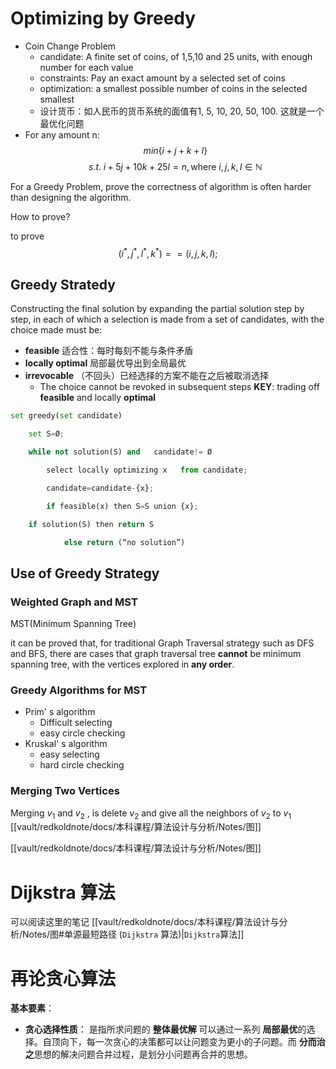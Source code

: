 

# Optimizing by Greedy

- Coin Change Problem
	- candidate: A finite set of coins, of 1,5,10 and 25 units, with enough number for each value
	- constraints: Pay an exact amount by a selected set of coins
	- optimization: a smallest possible number of coins in the selected smallest
	- 设计货币：如人民币的货币系统的面值有1, 5, 10, 20, 50, 100. 这就是一个最优化问题
- For any amount n:
$$
	min\{i+j+k+l\}
$$
$$
	s.t.\; i+5j+10k+25l=n, 	\text{where $i,j,k,l\in \mathbb{N}$}
$$

For a Greedy Problem, prove the correctness of algorithm is often harder than designing the algorithm.

How to prove?

to prove 
$$
(i^*,j^*,l^*,k^*)==(i,j,k,l);
$$
## Greedy Stratedy
Constructing the final solution by expanding the partial solution step by step, in each of which a selection is made from a set of candidates, with the choice made must be:
- **feasible** 适合性：每时每刻不能与条件矛盾
- **locally optimal** 局部最优导出到全局最优
- **irrevocable** （不回头）已经选择的方案不能在之后被取消选择
	- The choice cannot be revoked in subsequent steps
**KEY**: trading off **feasible** and locally **optimal**
```python
set greedy(set candidate)

    set S=Ø;

    while not solution(S) and   candidate!= Ø

        select locally optimizing x   from candidate;

        candidate=candidate-{x};

        if feasible(x) then S=S union {x};

    if solution(S) then return S

            else return (“no solution”)
```

## Use of Greedy Strategy
### Weighted Graph and MST
MST(Minimum Spanning Tree)


it can be proved that, 
for traditional Graph Traversal strategy such as DFS and BFS, there are cases that graph traversal tree **cannot** be minimum spanning tree, with the vertices explored in **any order**.

### Greedy Algorithms for MST
- Prim' s algorithm
	- Difficult selecting
	- easy circle checking
- Kruskal' s algorithm
	- easy selecting
	- hard circle checking
### Merging Two Vertices
Merging $v_1$ and $v_{2}$ , is delete $v_2$ and give all the neighbors of $v_2$ to $v_{1}$
[[vault/redkoldnote/docs/本科课程/算法设计与分析/Notes/图]]

[[vault/redkoldnote/docs/本科课程/算法设计与分析/Notes/图]]


# Dijkstra 算法
可以阅读这里的笔记 [[vault/redkoldnote/docs/本科课程/算法设计与分析/Notes/图#单源最短路径 (`Dijkstra` 算法)|`Dijkstra`算法]]
# 再论贪心算法
**基本要素**：
- **贪心选择性质**：
	是指所求问题的 **整体最优解** 可以通过一系列 **局部最优**的选择。自顶向下，每一次贪心的决策都可以让问题变为更小的子问题。而 **分而治之**思想的解决问题合并过程，是划分小问题再合并的思想。
